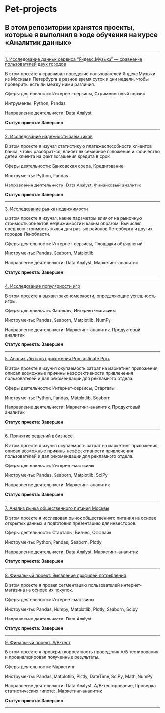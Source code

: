 # Pet-projects

## В этом репозитории хранятся проекты, которые я выполнил в ходе обучения на курсе «Аналитик данных»
--- 

[1. Исследование данных сервиса “Яндекс.Музыка” — сравнение пользователей двух городов](https://github.com/GavrikovAlex/Yandex_Practicum_DA/tree/main/1_music)

В этом проекте я сравнивал поведение пользователей Яндекс.Музыки из Москвы и Петербурга в разное время суток и дни недели, чтобы проверить, есть ли между ними различия.

Сферы деятельности: Интернет-сервисы, Стримминговый сервис

Интрументы: Python, Pandas

Направление деятельности: Data Analyst

**Статус проекта: Завершен**

---

[2. Исследование надежности заемщиков](https://github.com/GavrikovAlex/Yandex_Practicum_DA/blob/main/2_preprocessing/2_data_preprocessing.ipynb)

В этом проекте я изучал статистику о платежеспособности клиентов банка, чтобы разобраться, влияет ли семейное положение и количество детей клиента на факт погашения кредита в срок.

Сферы деятельности: Банковская сфера, Кредитование

Инструменты: Python, Pandas

Направление деятельности: Data Analyst, Финансовый аналитик

**Статус проекта: Завершен**

---

[3. Исследование рынка недвижимости](https://github.com/GavrikovAlex/Yandex_Practicum_DA/blob/main/3_research/3_research_data_analysis.ipynb)

В этом проекте я изучал, какие параметры влияют на рыночную стоимость объектов недвижимости и каким образом. Вычислял среднюю стоимость жилья для разных районов Петербурга и других городов Ленобласти.

Сферы деятельности: Интернет-сервисы, Площадки объявлений

Инструменты: Pandas, Seaborn, Matplotlib

Направление деятельности: Data Analyst, Маркетинг-аналитик

**Статус проекта: Завершен**

---

[4. Исследование популярности игр](https://github.com/GavrikovAlex/Yandex_Practicum_DA/blob/main/4_games/4_games_online_store.ipynb)

В этом проекте я выявил закономерности, определяющие успешность игры.

Сферы деятельности: Gamedev, Интернет-магазины

Инструменты: Pandas, Seaborn, Matplotlib, NumPy

Направление деятельности: Маркетинг-аналитик, Продуктовый аналитик

**Статус проекта: Завершен**

---

[5. Анализ убытков приложения Procrastinate Pro+](https://github.com/GavrikovAlex/Yandex_Practicum_DA/blob/main/5_business_analisis/5_business_analisis.ipynb)

В этом проекте я изучил окупаемость затрат на маркетинг приложения, описал возможные причины неэффективности привлечения пользователей и дал рекомендации для рекламного отдела.

Сферы деятельности: Интернет-сервисы, Стартапы

Инструменты: Python, Pandas, Matplotlib, Seaborn

Направление деятельности: Маркетинг-аналитик, Продуктовый аналитик

**Статус проекта: Завершен**

---

[6. Принятие решений в бизнесе](https://github.com/GavrikovAlex/Yandex_Practicum_DA/blob/main/6_business_decisions/6_business_decisions.ipynb)

В этом проекте я изучил окупаемость затрат на маркетинг приложения, описал возможные причины неэффективности привлечения пользователей и дал рекомендации для рекламного отдела.

Сферы деятельности: Интернет-магазины

Инструменты: Pandas, Seaborn, Matplotlib, SciPy

Направление деятельности: Маркетинг-аналитик

**Статус проекта: Завершен**

---

[7. Анализ рынка общественного питания Москвы](https://github.com/GavrikovAlex/Yandex_Practicum_DA/blob/main/7_moscow_catering/7_moscow_catering.ipynb)

В этом проекте я исследовал рынок общественного питания на основе открытых данных и подготовил презентацию для инвесторов.

Cферы деятельности: Стартапы, Бизнес, Оффлайн

Инструменты: Python, Pandas, Seaborn, Plotly

Направление деятельности: Data Analyst, Маркетинг-аналитик

**Статус проекта: Завершен**

---

[8. Финальный проект. Выявление профилей потребления](https://github.com/GavrikovAlex/Yandex_Practicum_DA/blob/main/8_final_e-comm/8.final_ecom_user_segmentation.ipynb)

В этом проекте я провел сегментацию пользователей интернет-магазина на основе их покупок.

Cферы деятельности: Интернет-магазины

Инструменты: Pandas, Numpy, Matplotlib, Plotly, Seaborn, Scipy

Направление деятельности: Data Analyst

**Статус проекта: Завершен**

---

[9. Финальный проект. A/B-тест](https://github.com/GavrikovAlex/Yandex_Practicum_DA/blob/main/9_final_ab-test/9._final_AB_test.ipynb)

В этом проекте я проверил корректность проведения А/В тестирования и проанализировал полученные результаты.

Cферы деятельности: Маркетинг

Инструменты: Pandas, Matplotlib, Plotly, DateTime, SciPy, Math, NumPy

Направление деятельности: Data Analyst, A/B-тестирование, Проверка статистических гипотез, Маркетинг-аналитик

**Статус проекта: Завершен**

---
